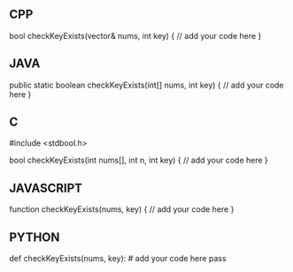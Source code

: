 ## CPP

bool checkKeyExists(vector<int>& nums, int key) {
    // add your code here
}


## JAVA

public static boolean checkKeyExists(int[] nums, int key) {
    // add your code here
}


## C

#include <stdbool.h>

bool checkKeyExists(int nums[], int n, int key) {
    // add your code here
}


## JAVASCRIPT

function checkKeyExists(nums, key) {
    // add your code here
}


## PYTHON

def checkKeyExists(nums, key):
    # add your code here
    pass
